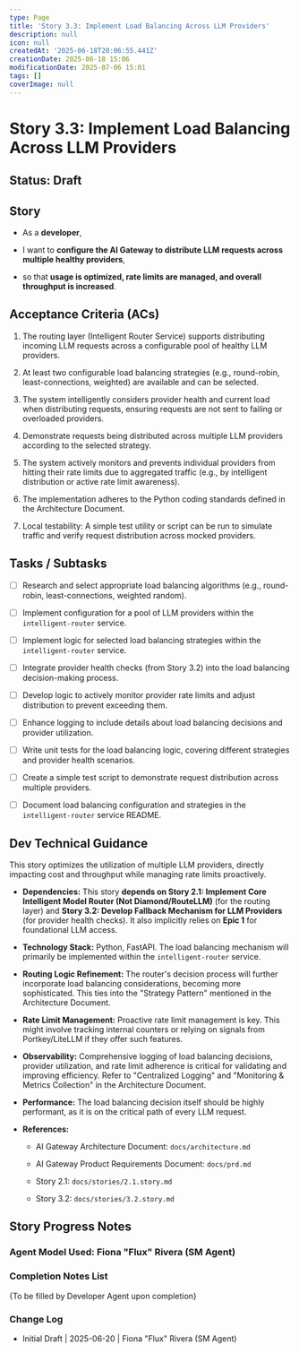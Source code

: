 ```yaml
---
type: Page
title: 'Story 3.3: Implement Load Balancing Across LLM Providers'
description: null
icon: null
createdAt: '2025-06-18T20:06:55.441Z'
creationDate: 2025-06-18 15:06
modificationDate: 2025-07-06 15:01
tags: []
coverImage: null
---
```


# Story 3.3: Implement Load Balancing Across LLM Providers

## Status: Draft

## Story

- As a **developer**,

- I want to **configure the AI Gateway to distribute LLM requests across multiple healthy providers**,

- so that **usage is optimized, rate limits are managed, and overall throughput is increased**.

## Acceptance Criteria (ACs)

1. The routing layer (Intelligent Router Service) supports distributing incoming LLM requests across a configurable pool of healthy LLM providers.

2. At least two configurable load balancing strategies (e.g., round-robin, least-connections, weighted) are available and can be selected.

3. The system intelligently considers provider health and current load when distributing requests, ensuring requests are not sent to failing or overloaded providers.

4. Demonstrate requests being distributed across multiple LLM providers according to the selected strategy.

5. The system actively monitors and prevents individual providers from hitting their rate limits due to aggregated traffic (e.g., by intelligent distribution or active rate limit awareness).

6. The implementation adheres to the Python coding standards defined in the Architecture Document.

7. Local testability: A simple test utility or script can be run to simulate traffic and verify request distribution across mocked providers.

## Tasks / Subtasks

- [ ] Research and select appropriate load balancing algorithms (e.g., round-robin, least-connections, weighted random).

- [ ] Implement configuration for a pool of LLM providers within the `intelligent-router` service.

- [ ] Implement logic for selected load balancing strategies within the `intelligent-router` service.

- [ ] Integrate provider health checks (from Story 3.2) into the load balancing decision-making process.

- [ ] Develop logic to actively monitor provider rate limits and adjust distribution to prevent exceeding them.

- [ ] Enhance logging to include details about load balancing decisions and provider utilization.

- [ ] Write unit tests for the load balancing logic, covering different strategies and provider health scenarios.

- [ ] Create a simple test script to demonstrate request distribution across multiple providers.

- [ ] Document load balancing configuration and strategies in the `intelligent-router` service README.

## Dev Technical Guidance

This story optimizes the utilization of multiple LLM providers, directly impacting cost and throughput while managing rate limits proactively.

- **Dependencies:** This story **depends on Story 2.1: Implement Core Intelligent Model Router (Not Diamond/RouteLLM)** (for the routing layer) and **Story 3.2: Develop Fallback Mechanism for LLM Providers** (for provider health checks). It also implicitly relies on **Epic 1** for foundational LLM access.

- **Technology Stack:** Python, FastAPI. The load balancing mechanism will primarily be implemented within the `intelligent-router` service.

- **Routing Logic Refinement:** The router's decision process will further incorporate load balancing considerations, becoming more sophisticated. This ties into the "Strategy Pattern" mentioned in the Architecture Document.

- **Rate Limit Management:** Proactive rate limit management is key. This might involve tracking internal counters or relying on signals from Portkey/LiteLLM if they offer such features.

- **Observability:** Comprehensive logging of load balancing decisions, provider utilization, and rate limit adherence is critical for validating and improving efficiency. Refer to "Centralized Logging" and "Monitoring & Metrics Collection" in the Architecture Document.

- **Performance:** The load balancing decision itself should be highly performant, as it is on the critical path of every LLM request.

- **References:**

    - AI Gateway Architecture Document: `docs/architecture.md`

    - AI Gateway Product Requirements Document: `docs/prd.md`

    - Story 2.1: `docs/stories/2.1.story.md`

    - Story 3.2: `docs/stories/3.2.story.md`

## Story Progress Notes

### Agent Model Used: Fiona "Flux" Rivera (SM Agent)

### Completion Notes List

{To be filled by Developer Agent upon completion}

### Change Log

- Initial Draft | 2025-06-20 | Fiona "Flux" Rivera (SM Agent)


